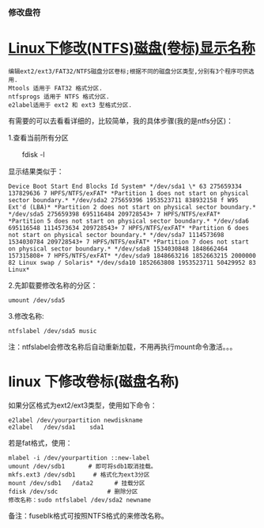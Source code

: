 ### 修改盘符



# [Linux下修改(NTFS)磁盘(卷标)显示名称](https://www.cnblogs.com/lcs-java/articles/8466694.html)



```
编辑ext2/ext3/FAT32/NTFS磁盘分区卷标;根据不同的磁盘分区类型,分别有3个程序可供选用.
Mtools 适用于 FAT32 格式分区.
ntfsprogs 适用于 NTFS 格式分区.
e2label适用于 ext2 和 ext3 型格式分区.
```

有需要的可以去看看详细的，比较简单，我的具体步骤(我的是ntfs分区)：

1.查看当前所有分区

　　fdisk -l 

显示结果类似于：

```
Device Boot Start End Blocks Id System* */dev/sda1 \* 63 275659334 137829636 7 HPFS/NTFS/exFAT* *Partition 1 does not start on physical sector boundary.* */dev/sda2 275659396 1953523711 838932158 f W95 Ext'd (LBA)* *Partition 2 does not start on physical sector boundary.* */dev/sda5 275659398 695116484 209728543+ 7 HPFS/NTFS/exFAT* *Partition 5 does not start on physical sector boundary.* */dev/sda6 695116548 1114573634 209728543+ 7 HPFS/NTFS/exFAT* *Partition 6 does not start on physical sector boundary.* */dev/sda7 1114573698 1534030784 209728543+ 7 HPFS/NTFS/exFAT* *Partition 7 does not start on physical sector boundary.* */dev/sda8 1534030848 1848662464 157315808+ 7 HPFS/NTFS/exFAT* */dev/sda9 1848663216 1852663215 2000000 82 Linux swap / Solaris* */dev/sda10 1852663808 1953523711 50429952 83 Linux*
```

2.先卸载要修改名称的分区：

```
umount /dev/sda5
```

3.修改名称:

```
ntfslabel /dev/sda5 music
```

注：ntfslabel会修改名称后自动重新加载，不用再执行mount命令激活。。。

 

# linux 下修改卷标(磁盘名称)

如果分区格式为ext2/ext3类型，使用如下命令：

```
e2label /dev/yourpartition newdiskname
e2label   /dev/sda1    sda1
```

若是fat格式，使用：

```
mlabel -i /dev/yourpartition ::new-label
umount /dev/sdb1　　　　# 即可将sdb1取消挂载。
mkfs.ext3 /dev/sdb1     # 格式化为ext3分区
mount /dev/sdb1   /data2      # 挂载分区
fdisk /dev/sdc   　　　　　　 # 删除分区
修改名称：sudo ntfslabel /dev/sda2 newname
```

备注：fuseblk格式可按照NTFS格式的来修改名称。



